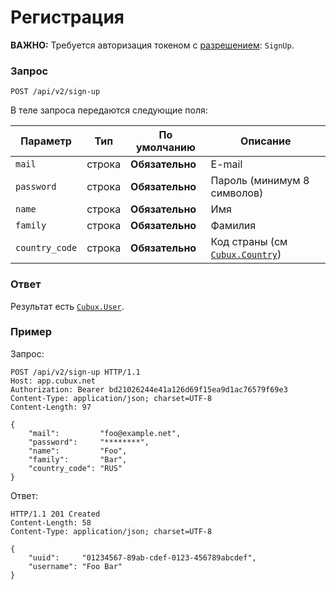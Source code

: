 Регистрация
===========

**ВАЖНО:** Требуется авторизация токеном с [разрешением][scopes]: `SignUp`.


### Запрос

`POST /api/v2/sign-up`

В теле запроса передаются следующие поля:

Параметр       | Тип    | По умолчанию    | Описание
-------------- | ------ | --------------- | --------
`mail`         | строка | **Обязательно** | E-mail
`password`     | строка | **Обязательно** | Пароль (минимум 8 символов)
`name`         | строка | **Обязательно** | Имя
`family`       | строка | **Обязательно** | Фамилия
`country_code` | строка | **Обязательно** | Код страны (см [`Cubux.Country`][Cubux.Country])

### Ответ

Результат есть [`Cubux.User`][Cubux.User].

### Пример

Запрос:

    POST /api/v2/sign-up HTTP/1.1
    Host: app.cubux.net
    Authorization: Bearer bd21026244e41a126d69f15ea9d1ac76579f69e3
    Content-Type: application/json; charset=UTF-8
    Content-Length: 97

    {
        "mail":         "foo@example.net",
        "password":     "********",
        "name":         "Foo",
        "family":       "Bar",
        "country_code": "RUS"
    }

Ответ:

    HTTP/1.1 201 Created
    Content-Length: 58
    Content-Type: application/json; charset=UTF-8

    {
        "uuid":     "01234567-89ab-cdef-0123-456789abcdef",
        "username": "Foo Bar"
    }


[Cubux.Country]: ../type/global/country.md
[Cubux.User]: ../type/user/user.md
[scopes]: ../auth/scopes.md
